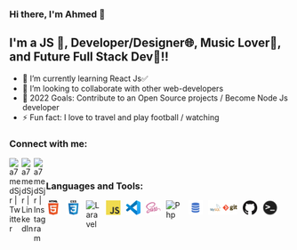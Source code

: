 ### Hi there, I'm Ahmed 👋

## I'm a JS 💙, Developer/Designer🌐, Music Lover🎵, and Future Full Stack Dev🚀!!

- 🌱 I’m currently learning React Js✅
- 👯 I’m looking to collaborate with other web-developers
- 🥅 2022 Goals: Contribute to an Open Source projects / Become Node Js developer
- ⚡ Fun fact: I love to travel and play football / watching

### Connect with me:

[<img align="left" alt="a7medSjr | Twitter" width="22px" src="https://cdn.jsdelivr.net/npm/simple-icons@v3/icons/twitter.svg" />][twitter]
[<img align="left" alt="a7medSjr | LinkedIn" width="22px" src="https://cdn.jsdelivr.net/npm/simple-icons@v3/icons/linkedin.svg" />][linkedin]
[<img align="left" alt="a7medSjr | Instagram" width="22px" src="https://cdn.jsdelivr.net/npm/simple-icons@v3/icons/instagram.svg" />][instagram]

<br />

### Languages and Tools:

<img align="left" alt="HTML5" width="26px" src="https://raw.githubusercontent.com/github/explore/80688e429a7d4ef2fca1e82350fe8e3517d3494d/topics/html/html.png" style="float:left; padding-right:10px" style="float:left; padding-right:10px" />


<img align="left" alt="CSS3" width="26px" src="https://raw.githubusercontent.com/github/explore/80688e429a7d4ef2fca1e82350fe8e3517d3494d/topics/css/css.png" style="float:left; padding-right:10px" />

<img align="left" alt="Laravel" width="26px" src="https://user-images.githubusercontent.com/58979522/149363151-09121f10-2b91-4da3-8a44-8852a014eee1.png" style="float:left; padding-right:10px" />

<img align="left" alt="JavaScript" width="26px" src="https://raw.githubusercontent.com/github/explore/80688e429a7d4ef2fca1e82350fe8e3517d3494d/topics/javascript/javascript.png" style="float:left; padding-right:10px" />

<img align="left" alt="Visual Studio Code" width="26px" src="https://raw.githubusercontent.com/github/explore/80688e429a7d4ef2fca1e82350fe8e3517d3494d/topics/visual-studio-code/visual-studio-code.png" style="float:left; padding-right:10px" />

<img align="left" alt="Sass" width="26px" src="https://raw.githubusercontent.com/github/explore/80688e429a7d4ef2fca1e82350fe8e3517d3494d/topics/sass/sass.png" style="float:left; padding-right:10px" />

<!-- <img align="left" alt="React" width="26px" src="https://raw.githubusercontent.com/github/explore/80688e429a7d4ef2fca1e82350fe8e3517d3494d/topics/react/react.png"  style="float:left; padding-right:10px"/> -->

<img align="left" alt="Php" width="30px" src="https://user-images.githubusercontent.com/58979522/148639451-c110eb26-1fd5-4aac-b676-633c234f232c.png" style="float:left; padding-right:10px" />

<!-- <img align="left" alt="Node Js" width="30px" src="https://user-images.githubusercontent.com/58979522/148639427-71042322-4f39-4866-bc46-0412f583e726.png" style="float:left; padding-right:10px" /> -->

<img align="left" alt="SQL" width="26px" src="https://raw.githubusercontent.com/github/explore/80688e429a7d4ef2fca1e82350fe8e3517d3494d/topics/sql/sql.png" style="float:left; padding-right:10px" />

<img align="left" alt="MySQL" width="26px" src="https://raw.githubusercontent.com/github/explore/80688e429a7d4ef2fca1e82350fe8e3517d3494d/topics/mysql/mysql.png" />

<img align="left" alt="Git" width="26px" src="https://raw.githubusercontent.com/github/explore/80688e429a7d4ef2fca1e82350fe8e3517d3494d/topics/git/git.png" style="float:left; padding-right:10px" />

<img align="left" alt="GitHub" width="26px" src="https://raw.githubusercontent.com/github/explore/78df643247d429f6cc873026c0622819ad797942/topics/github/github.png" style="float:left; padding-right:10px" />

<img align="left" alt="Terminal" width="26px" src="https://raw.githubusercontent.com/github/explore/80688e429a7d4ef2fca1e82350fe8e3517d3494d/topics/terminal/terminal.png" style="float:left; padding-right:10px" />

<br />
<br />

[twitter]: https://twitter.com/a7med_sr
[instagram]: https://www.instagram.com/a7med_sjr
[linkedin]: https://www.linkedin.com/in/ahmed-sirag-7b52a8197
